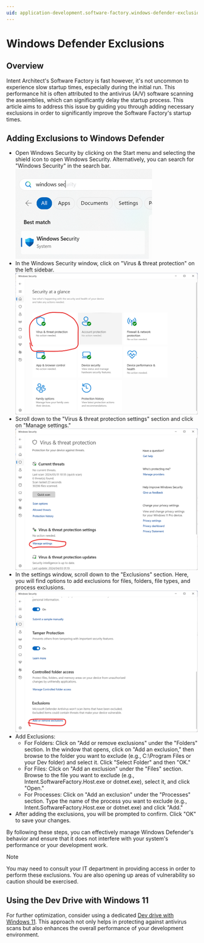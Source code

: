 ```yaml
---
uid: application-development.software-factory.windows-defender-exclusions
---
```

# Windows Defender Exclusions

## Overview

Intent Architect's Software Factory is fast however, it's not uncommon to experience slow startup times, especially during the initial run. This performance hit is often attributed to the antivirus (A/V) software scanning the assemblies, which can significantly delay the startup process. This article aims to address this issue by guiding you through adding necessary exclusions in order to significantly improve the Software Factory's startup times.

## Adding Exclusions to Windows Defender

* Open Windows Security by clicking on the Start menu and selecting the shield icon to open Windows Security. Alternatively, you can search for "Windows Security" in the search bar.
  ![Search Windows Security](images/search-windows-secutiry.png)
* In the Windows Security window, click on "Virus & threat protection" on the left sidebar.
  ![Virus and threat protection](images/virus-and-threat-protection.png)
* Scroll down to the "Virus & threat protection settings" section and click on "Manage settings."
  ![Manage Settings](images/manage-settings.png)
* In the settings window, scroll down to the "Exclusions" section. Here, you will find options to add exclusions for files, folders, file types, and process exclusions.
  ![Add or Remove exclusions](images/add-or-remove-exclusions.png)
* Add Exclusions:
  * For Folders: Click on "Add or remove exclusions" under the "Folders" section. In the window that opens, click on "Add an exclusion," then browse to the folder you want to exclude (e.g., C:\Program Files or your Dev folder) and select it. Click "Select Folder" and then "OK."
  * For Files: Click on "Add an exclusion" under the "Files" section. Browse to the file you want to exclude (e.g., Intent.SoftwareFactory.Host.exe or dotnet.exe), select it, and click "Open."
  * For Processes: Click on "Add an exclusion" under the "Processes" section. Type the name of the process you want to exclude (e.g., Intent.SoftwareFactory.Host.exe or dotnet.exe) and click "Add."
* After adding the exclusions, you will be prompted to confirm. Click "OK" to save your changes.

By following these steps, you can effectively manage Windows Defender's behavior and ensure that it does not interfere with your system's performance or your development work.

> [!NOTE]
> You may need to consult your IT department in providing access in order to perform these exclusions. You are also opening up areas of vulnerability so caution should be exercised.

## Using the Dev Drive with Windows 11

For further optimization, consider using a dedicated [Dev drive with Windows 11](https://learn.microsoft.com/en-us/windows/dev-drive/). This approach not only helps in protecting against antivirus scans but also enhances the overall performance of your development environment.
